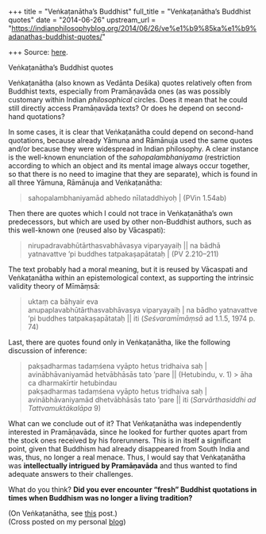 +++
title = "Veṅkaṭanātha’s Buddhist"
full_title = "Veṅkaṭanātha’s Buddhist quotes"
date = "2014-06-26"
upstream_url = "https://indianphilosophyblog.org/2014/06/26/ve%e1%b9%85ka%e1%b9%adanathas-buddhist-quotes/"

+++
Source: [here](https://indianphilosophyblog.org/2014/06/26/ve%e1%b9%85ka%e1%b9%adanathas-buddhist-quotes/).

Veṅkaṭanātha’s Buddhist quotes

Veṅkaṭanātha (also known as Vedānta Deśika) quotes relatively often from Buddhist texts, especially from Pramāṇavāda ones (as was possibly customary within Indian *philosophical* circles. Does it mean that he could still directly access Pramāṇavāda texts? Or does he depend on second-hand quotations?

In some cases, it is clear that Veṅkaṭanātha could depend on second-hand quotations, because already Yāmuna and Rāmānuja used the same quotes and/or because they were widespread in Indian philosophy. A clear instance is the well-known enunciation of the *sahopalambhaniyama* (restriction according to which an object and its mental image always occur together, so that there is no need to imagine that they are separate), which is found in all three Yāmuna, Rāmānuja and Veṅkaṭanātha:

> sahopalambhaniyamād abhedo nīlataddhiyoḥ \| (PVin 1.54ab)

Then there are quotes which I could not trace in Veṅkaṭanātha’s own predecessors, but which are used by other non-Buddhist authors, such as this well-known one (reused also by Vācaspati):

> nirupadravabhūtārthasvabhāvasya viparyayaiḥ \|\| na bādhā yatnavattve ’pi buddhes tatpakaṣapātataḥ \| (PV 2.210–211)

The text probably had a moral meaning, but it is reused by Vācaspati and Veṅkaṭanātha within an epistemological context, as supporting the intrinsic validity theory of Mīmāṃsā:

> uktaṃ ca bāhyair eva  
> anupaplavabhūtārthasvabhāvasya viparyayaiḥ \| na bādho yatnavattve ’pi buddhes tatpakaṣapātataḥ \|\| iti (*Seśvaramīmāṃsā* ad 1.1.5, 1974 p. 74)

Last, there are quotes found only in Veṅkaṭanātha, like the following discussion of inference:

> pakṣadharmas tadaṃśena vyāpto hetus tridhaiva saḥ \| avinābhāvaniyamād hetvābhāsās tato ’pare \|\| (Hetubindu, v. 1) >
> āha ca dharmakīrtir hetubindau  
> pakṣadharmas tadaṃśena vyāpto hetus tridhaiva saḥ \| avinābhāvaniyamād dhetvābhāsās tato ’pare \|\| iti (*Sarvārthasiddhi ad Tattvamuktākalāpa* 9)

What can we conclude out of it? That Veṅkaṭanātha was independently interested in Pramāṇavāda, since he looked for further quotes apart from the stock ones received by his forerunners. This is in itself a significant point, given that Buddhism had already disappeared from South India and was, thus, no longer a real menace. Thus, I would say that Veṅkaṭanātha was **intellectually intrigued by Pramāṇavāda** and thus wanted to find adequate answers to their challenges.

What do you think? **Did you ever encounter “fresh” Buddhist quotations in times when Buddhism was no longer a living tradition?**

  
(On Veṅkaṭanātha, see [this](http://elisafreschi.com/2014/03/17/ve%E1%B9%85ka%E1%B9%ADanathas-contribution-to-visi%E1%B9%A3%E1%B9%ADadvaita-vedanta/) post.)  
(Cross posted on my personal [blog](http://elisafreschi.com))
